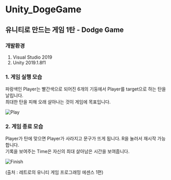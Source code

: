 # Unity_DogeGame

## 유니티로 만드는 게임 1탄 - Dodge Game

### 개발환경
1. Visual Studio 2019
2. Unity 2019.1.8f1

### 1. 게임 실행 모습
  
파랑색인 Player는 빨간색으로 되어진 6개의 기둥에서 Player를 target으로 하는 탄을 날립니다.  
최대한 탄을 피해 오래 살아나는 것이 게임에 목표입니다.

![Play](https://user-images.githubusercontent.com/57319096/80305870-acdd9d00-87fa-11ea-8072-45e8612cef2b.png)  



### 2. 게임 종료 모습  

Player가 탄에 맞으면 Player가 사라지고 문구가 뜨게 됩니다. R을 눌러서 재시작 가능합니다.  
기록을 보여주는 Time은 자신의 최대 살아남은 시간을 보여줍니다.

![Finish](https://user-images.githubusercontent.com/57319096/80305872-ae0eca00-87fa-11ea-965c-1922240a42df.png)




(출처 : 레트로의 유니티 게임 프로그래밍 에센스 1편)
